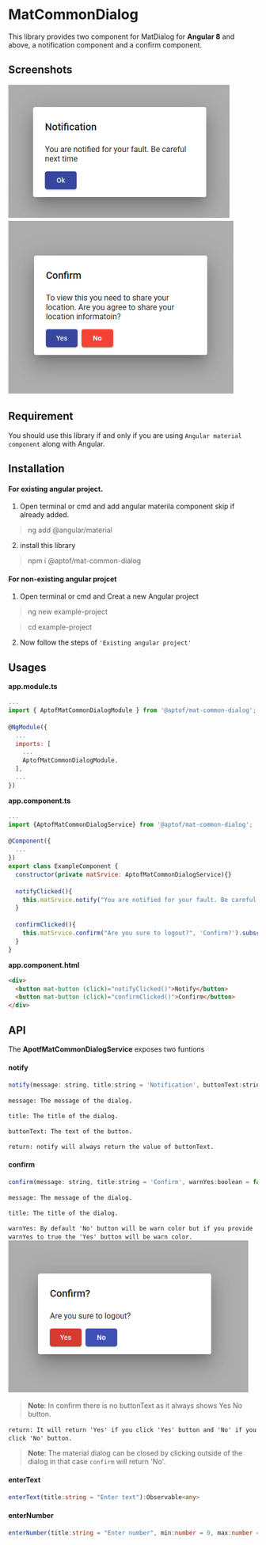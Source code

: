 # MatCommonDialog

This library provides two component for MatDialog for **Angular 8** and above, a notification component and a confirm component.

## Screenshots
![Notification](https://raw.githubusercontent.com/aptof/mat-common-dialog/master/images/notification.png)
![Confirmation](https://raw.githubusercontent.com/aptof/mat-common-dialog/master/images/confirm_default.png)


## Requirement

You should use this library if and only if you are using `Angular material component` along with Angular.
 

## Installation

#### For existing angular project.

1. Open terminal or cmd and add angular materila component skip if already added.

>ng add @angular/material
>

2. install this library
>npm i @aptof/mat-common-dialog


#### For non-existing angular projcet
1. Open terminal or cmd and Creat a new Angular project
>ng new example-project

>cd example-project

2. Now follow the steps of `'Existing angular project'`

## Usages

**app.module.ts**
```javascript
...
import { AptofMatCommonDialogModule } from '@aptof/mat-common-dialog';

@NgModule({
  ...
  imports: [
    ...
    AptofMatCommonDialogModule,
  ],
  ...
})
```

**app.component.ts**
```javascript
...
import {AptofMatCommonDialogService} from '@aptof/mat-common-dialog';

@Component({
  ...
})
export class ExampleComponent {
  constructor(private matSrvice: AptofMatCommonDialogService){}

  notifyClicked(){
    this.matSrvice.notify("You are notified for your fault. Be careful next time").subscribe((result)=>console.log(result));
  }

  confirmClicked(){
    this.matSrvice.confirm("Are you sure to logout?", 'Confirm?').subscribe((result)=>console.log(result));
  }
}
```
**app.component.html**
```html
<div>
  <button mat-button (click)="notifyClicked()">Notify</button>
  <button mat-button (click)="confirmClicked()">Confirm</button>
</div>
```

## API

The **ApotfMatCommonDialogService** exposes two funtions

#### notify
```javascript
notify(message: string, title:string = 'Notification', buttonText:string = 'Ok'): Observable<any>
```
`message: The message of the dialog.`

`title: The title of the dialog.`

`buttonText: The text of the button.`

`return: notify will always return the value of buttonText.`

#### confirm
```javascript
confirm(message: string, title:string = 'Confirm', warnYes:boolean = false):Observable<any>
```
`message: The message of the dialog.`

`title: The title of the dialog.`

`warnYes: By default 'No' button will be warn color but if you provide warnYes to true the 'Yes' button will be warn color.`
![Confirmation_Alternate](https://raw.githubusercontent.com/aptof/mat-common-dialog/master/images/confirm_alternate.png)

>**Note**: In confirm there is no buttonText as it always shows Yes No button.

`return: It will return 'Yes' if you click 'Yes' button and 'No' if you click 'No' button.`
>**Note**: The material dialog can be closed by clicking outside of the dialog in that case `confirm` will return 'No'.


#### enterText
```typescript
enterText(title:string = "Enter text"):Observable<any>
```

#### enterNumber
```typescript
enterNumber(title:string = "Enter number", min:number = 0, max:number = 50000000):Observable<any>
```
